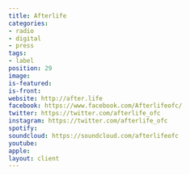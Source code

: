 ```yaml
---
title: Afterlife
categories:
- radio
- digital
- press
tags:
- label
position: 29
image: 
is-featured: 
is-front: 
website: http://after.life
facebook: https://www.facebook.com/Afterlifeofc/
twitter: https://twitter.com/afterlife_ofc
instagram: https://twitter.com/afterlife_ofc
spotify: 
soundcloud: https://soundcloud.com/afterlifeofc
youtube: 
apple: 
layout: client
---
```


